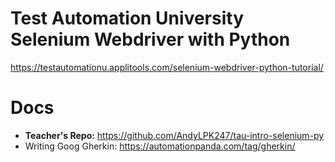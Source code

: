 # Test Automation University Selenium Webdriver with Python

https://testautomationu.applitools.com/selenium-webdriver-python-tutorial/

# Docs

- **Teacher's Repo:** https://github.com/AndyLPK247/tau-intro-selenium-py
- Writing Goog Gherkin: https://automationpanda.com/tag/gherkin/
